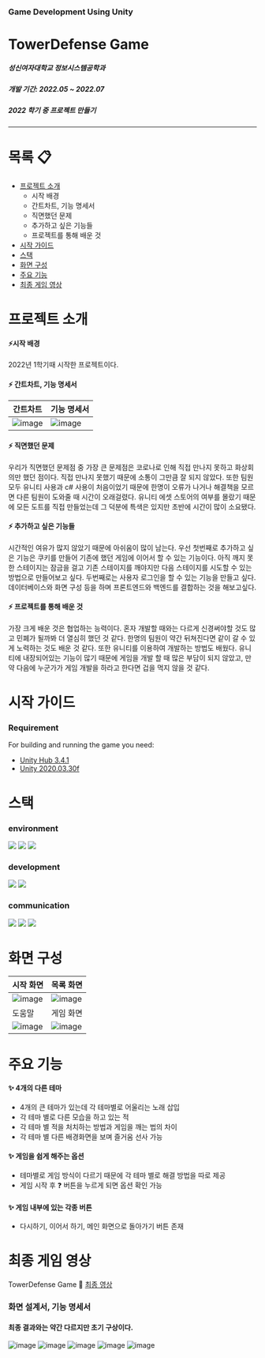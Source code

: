 ### Game Development Using Unity
# TowerDefense Game

##### 성신여자대학교 정보시스템공학과
##### 개발 기간: 2022.05 ~ 2022.07
##### 2022 학기 중 프로젝트 만들기

 ---
 # 목록 :clipboard:
 * [프로젝트 소개](#프로젝트-소개)
   * 시작 배경
   * 간트차트, 기능 명세서
   * 직면했던 문제
   * 추가하고 싶은 기능들
   * 프로젝트를 통해 배운 것
 * [시작 가이드](#시작-가이드)
 * [스택](#스택)
 * [화면 구성](#화면-구성)
 * [주요 기능](#주요-기능)
 * [최종 게임 영상](#최종-게임-영상)
# 프로젝트 소개

#### :zap:시작 배경 

2022년 1학기때 시작한 프로젝트이다. 

#### :zap: 간트차트, 기능 명세서
간트차트 | 기능 명세서
--- | --- |
![image](https://user-images.githubusercontent.com/90199652/198581665-3ce28eff-9722-40ff-a664-9e5910592939.png)|![image](https://user-images.githubusercontent.com/90199652/198581737-b536f78f-8c4b-4afc-868e-59a987d66357.png)

#### :zap: 직면했던 문제
우리가 직면했던 문제점 중 가장 큰 문제점은 코로나로 인해 직접 만나지 못하고 화상회의만 했던 점이다. 직접 만나지 못했기 때문에 소통이 그만큼 잘 되지 않았다. 또한 팀원 모두 유니티 사용과 c# 사용이 처음이었기 때문에 한명이 오류가 나거나 해결책을 모르면 다른 팀원이 도와줄 때 시간이 오래걸렸다. 유니티 에셋 스토어의 여부를 몰랐기 때문에 모든 도트를 직접 만들었는데 그 덕분에 특색은 있지만 초반에 시간이 많이 소요됐다.

#### :zap: 추가하고 싶은 기능들
시간적인 여유가 많지 않았기 때문에 아쉬움이 많이 남는다. 우선 첫번째로 추가하고 싶은 기능은 쿠키를 만들어 기존에 했던 게임에 이어서 할 수 있는 기능이다. 아직 깨지 못한 스테이지는 잠금을 걸고 기존 스테이지를 깨야지만 다음 스테이지를 시도할 수 있는 방법으로 만들어보고 싶다. 두번째로는 사용자 로그인을 할 수 있는 기능을 만들고 싶다. 데이터베이스와 화면 구성 등을 하며 프론트엔드와 백엔드를 결합하는 것을 해보고싶다.

#### :zap: 프로젝트를 통해 배운 것
가장 크게 배운 것은 협업하는 능력이다. 혼자 개발할 때와는 다르게 신경써야할 것도 많고 민폐가 될까봐 더 열심히 했던 것 같다. 한명의 팀원이 약간 뒤쳐진다면 같이 갈 수 있게 노력하는 것도 배운 것 같다. 
또한 유니티를 이용하여 개발하는 방법도 배웠다. 유니티에 내장되어있는 기능이 많기 때문에 게임을 개발 할 때 많은 부담이 되지 않았고, 만약 다음에 누군가가 게임 개발을 하라고 한다면 겁을 먹지 않을 것 같다. 

 
# 시작 가이드

### Requirement

For building and running the game you need:

* [Unity Hub 3.4.1](https://unity.com/kr/download)
* [Unity 2020.03.30f](https://unity.com/kr/releases/editor/whats-new/2020.3.30)
 
 # 스택 
 ### environment
<img  src="https://img.shields.io/badge/Unity-000000?style=for-the-badge&logo=unity&logoColor=white"> <img  src="https://img.shields.io/badge/Visual Studio-5C2D91?style=for-the-badge&logo=visual studio&logoColor=white"> <img  src="https://img.shields.io/badge/github-181717?style=for-the-badge&logo=github&logoColor=white">

### development
<img  src="https://img.shields.io/badge/C-7952B3?style=for-the-badge&logo=C#&logoColor=white"> <img  src="https://img.shields.io/badge/android-3DDC84?style=for-the-badge&logo=Android&logoColor=white">


### communication
<img  src="https://img.shields.io/badge/zoom-7952B3?style=for-the-badge&logo=C# &logoColor=white"> <img  src="https://img.shields.io/badge/google meet-00897B?style=for-the-badge&logo=googlemeet&logoColor=white"> <img  src="https://img.shields.io/badge/google colab-F9AB00?style=for-the-badge&logo=google colab&logoColor=white">

# 화면 구성
시작 화면 | 목록 화면
--- | --- |
![image](https://user-images.githubusercontent.com/90199652/225842114-371aef40-e642-400b-9dfe-7f8bb08c5bb2.png)  | ![image](https://user-images.githubusercontent.com/90199652/225842458-9cff7fe7-322e-4238-8b8a-f80b6269379d.png)
도움말 | 게임 화면 
![image](https://user-images.githubusercontent.com/90199652/225842871-392e8285-4455-4d6d-aeca-2e6ef52a9d31.png) |![image](https://user-images.githubusercontent.com/90199652/225843193-b119ec40-fde9-46e6-b4ff-8ae9b6e6c455.png)

# 주요 기능
#### :sparkles: 4개의 다른 테마
* 4개의 큰 테마가 있는데 각 테마별로 어울리는 노래 삽입
* 각 테마 별로 다른 모습을 하고 있는 적
* 각 테마 별 적을 처치하는 방법과 게임을 깨는 법의 차이
* 각 테마 별 다른 배경화면을 보며 즐거움 선사 가능
#### :sparkles: 게임을 쉽게 해주는 옵션
* 테마별로 게임 방식이 다르기 때문에 각 테마 별로 해결 방법을 따로 제공
* 게임 시작 후 :question: 버튼을 누르게 되면 옵션 확인 가능
#### :sparkles: 게임 내부에 있는 각종 버튼
* 다시하기, 이어서 하기, 메인 화면으로 돌아가기 버튼 존재


# 최종 게임 영상
TowerDefense Game :movie_camera: [최종 영상](https://blog.naver.com/oouk1/222670106251)

### 화면 설계서, 기능 명세서
#### 최종 결과와는 약간 다르지만 초기 구상이다.

![image](https://user-images.githubusercontent.com/90199652/198581788-0f14796a-0272-4a61-be72-a1ad75b90622.png)
![image](https://user-images.githubusercontent.com/90199652/198581802-2de2c70d-e973-43c5-b0d1-3c70b5dd6484.png)
![image](https://user-images.githubusercontent.com/90199652/198581842-e85798cf-e10f-4f7f-8710-b9d918bcb015.png)
![image](https://user-images.githubusercontent.com/90199652/198581877-8fc124f1-02a8-4222-8c1f-62832ba74a30.png)
![image](https://user-images.githubusercontent.com/90199652/198581906-2d7ab7b8-9bc5-4df9-b2b8-e1362a36f4d4.png)


